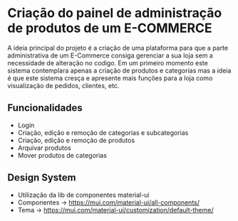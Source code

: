 # Criação do painel de administração de produtos de um E-COMMERCE

A ideia principal do projeto é a criação de uma plataforma para que a parte administrativa de um E-Commerce consiga gerenciar a sua loja sem a necessidade de alteração no codigo. Em um primeiro momento este sistema contemplara apenas a criação de produtos e categorias mas a ideia é que este sistema cresça e apresente mais funções para a loja como visualização de pedidos, clientes, etc.

## Funcionalidades

-	Login
-	Criação, edição e remoção de categorias e subcategorias
-	Criação, edição e remoção de produtos
-	Arquivar produtos
-	Mover produtos de categorias

## Design System
-  Utilização da lib de componentes material-ui
-  Componentes -> https://mui.com/material-ui/all-components/
-  Tema -> https://mui.com/material-ui/customization/default-theme/